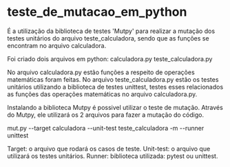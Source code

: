 # teste_de_mutacao_em_python
É a utilização da biblioteca de testes 'Mutpy' para realizar a mutação dos testes unitários do arquivo teste_calculadora, sendo que as funções se encontram no arquivo calculadora.

Foi criado dois arquivos em python:
calculadora.py
teste_calculadora.py

No arquivo calculadora.py estão funções a respeito de operações matemáticas foram feitas.
No arquivo teste_calculadora.py estão os testes unitários utilizando a biblioteca de testes unittest, testes esses relacionados as funções das operações matemáticas no arquivo calculadora.py.

Instalando a biblioteca Mutpy é possivel utilizar o teste de mutação. Através do Mutpy, ele utilizará os 2 arquivos para fazer a mutação do código.

mut.py --target calculadora --unit-test teste_calculadora -m --runner unittest

Target: o arquivo que rodará os casos de teste.
Unit-test: o arquivo que utilizará os testes unitários. 
Runner: biblioteca utilizada: pytest ou unittest.
